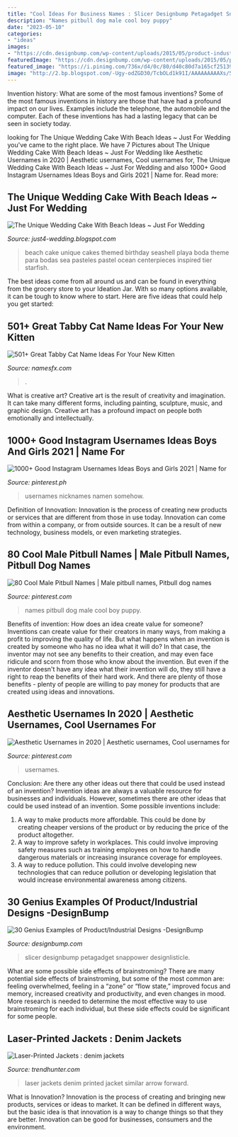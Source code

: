 ```yaml
---
title: "Cool Ideas For Business Names : Slicer Designbump Petagadget Snappower Designlisticle"
description: "Names pitbull dog male cool boy puppy"
date: "2023-05-10"
categories:
- "ideas"
images:
- "https://cdn.designbump.com/wp-content/uploads/2015/05/product-industrial-design-005-369x1024.jpg"
featuredImage: "https://cdn.designbump.com/wp-content/uploads/2015/05/product-industrial-design-005-369x1024.jpg"
featured_image: "https://i.pinimg.com/736x/d4/0c/80/d40c80d7a165cf25139768154624539e.jpg"
image: "http://2.bp.blogspot.com/-Ugy-odZGD30/TcbOLd1k91I/AAAAAAAAAXs/5B5EXgh9Vi8/s1600/unique-tropical-beach-wedding-cake3.jpg"
---
```



Invention history: What are some of the most famous inventions?
Some of the most famous inventions in history are those that have had a profound impact on our lives. Examples include the telephone, the automobile and the computer. Each of these inventions has had a lasting legacy that can be seen in society today.

	

		
looking for The Unique Wedding Cake With Beach Ideas ~ Just For Wedding you've came to the right place. We have 7 Pictures about The Unique Wedding Cake With Beach Ideas ~ Just For Wedding like Aesthetic Usernames in 2020 | Aesthetic usernames, Cool usernames for, The Unique Wedding Cake With Beach Ideas ~ Just For Wedding and also 1000+ Good Instagram Usernames Ideas Boys and Girls 2021 | Name for. Read more:
		
    
## The Unique Wedding Cake With Beach Ideas ~ Just For Wedding

<img loading=lazy src="http://2.bp.blogspot.com/-Ugy-odZGD30/TcbOLd1k91I/AAAAAAAAAXs/5B5EXgh9Vi8/s1600/unique-tropical-beach-wedding-cake3.jpg" onerror="this.onerror=null;this.src='https://tse1.mm.bing.net/th?id=OIP.NPqqqk_H9IGX7A_oWKxIHQHaKW&amp;pid=15.1';" alt="The Unique Wedding Cake With Beach Ideas ~ Just For Wedding">

_Source: just4-wedding.blogspot.com_

>beach cake unique cakes themed birthday seashell playa boda theme para bodas sea pasteles pastel ocean centerpieces inspired tier starfish. 

	

The best ideas come from all around us and can be found in everything from the grocery store to your Ideation Jar. With so many options available, it can be tough to know where to start. Here are five ideas that could help you get started: 

    
## 501+ Great Tabby Cat Name Ideas For Your New Kitten

<img loading=lazy src="https://www.namesfx.com/wp-content/uploads/2021/02/tabby-cat-names-1.jpg" onerror="this.onerror=null;this.src='https://tse1.mm.bing.net/th?id=OIP.6B5IJnVkthwSQwpPBOfATAHaLH&amp;pid=15.1';" alt="501+ Great Tabby Cat Name Ideas For Your New Kitten">

_Source: namesfx.com_

>. 

	

What is creative art?
Creative art is the result of creativity and imagination. It can take many different forms, including painting, sculpture, music, and graphic design. Creative art has a profound impact on people both emotionally and intellectually.

    
## 1000+ Good Instagram Usernames Ideas Boys And Girls 2021 | Name For

<img loading=lazy src="https://i.pinimg.com/736x/a4/9d/7a/a49d7a5a8faf15e21c0dd9d1d8ca0f43.jpg" onerror="this.onerror=null;this.src='https://tse1.mm.bing.net/th?id=OIP.ZB8g1-ownwHu8_Of_inLpgHaLH&amp;pid=15.1';" alt="1000+ Good Instagram Usernames Ideas Boys and Girls 2021 | Name for">

_Source: pinterest.ph_

>usernames nicknames namen somehow. 

	

Definition of Innovation:
Innovation is the process of creating new products or services that are different from those in use today. Innovation can come from within a company, or from outside sources. It can be a result of new technology, business models, or even marketing strategies.

    
## 80 Cool Male Pitbull Names | Male Pitbull Names, Pitbull Dog Names

<img loading=lazy src="https://i.pinimg.com/736x/d4/0c/80/d40c80d7a165cf25139768154624539e.jpg" onerror="this.onerror=null;this.src='https://tse1.mm.bing.net/th?id=OIP.TQkBoDpGUVy3vu69c6CiiQHaLG&amp;pid=15.1';" alt="80 Cool Male Pitbull Names | Male pitbull names, Pitbull dog names">

_Source: pinterest.com_

>names pitbull dog male cool boy puppy. 

	

Benefits of invention: How does an idea create value for someone?
Inventions can create value for their creators in many ways, from making a profit to improving the quality of life. But what happens when an invention is created by someone who has no idea what it will do? In that case, the inventor may not see any benefits to their creation, and may even face ridicule and scorn from those who know about the invention. But even if the inventor doesn't have any idea what their invention will do, they still have a right to reap the benefits of their hard work. And there are plenty of those benefits - plenty of people are willing to pay money for products that are created using ideas and innovations.

    
## Aesthetic Usernames In 2020 | Aesthetic Usernames, Cool Usernames For

<img loading=lazy src="https://i.pinimg.com/736x/56/a7/62/56a76244c0eafe6445f53af82e51d151.jpg" onerror="this.onerror=null;this.src='https://tse2.mm.bing.net/th?id=OIP.OnzsBUHUA0KMTivQttSCmwHaLH&amp;pid=15.1';" alt="Aesthetic Usernames in 2020 | Aesthetic usernames, Cool usernames for">

_Source: pinterest.com_

>usernames. 

	

Conclusion: Are there any other ideas out there that could be used instead of an invention?
Invention ideas are always a valuable resource for businesses and individuals. However, sometimes there are other ideas that could be used instead of an invention. Some possible inventions include:
1. A way to make products more affordable. This could be done by creating cheaper versions of the product or by reducing the price of the product altogether.
2. A way to improve safety in workplaces. This could involve improving safety measures such as training employees on how to handle dangerous materials or increasing insurance coverage for employees.
3. A way to reduce pollution. This could involve developing new technologies that can reduce pollution or developing legislation that would increase environmental awareness among citizens.

    
## 30 Genius Examples Of Product/Industrial Designs -DesignBump

<img loading=lazy src="https://cdn.designbump.com/wp-content/uploads/2015/05/product-industrial-design-005-369x1024.jpg" onerror="this.onerror=null;this.src='https://tse2.mm.bing.net/th?id=OIP.kBBgSbV_2a0mY7-g8rZn7wAAAA&amp;pid=15.1';" alt="30 Genius Examples of Product/Industrial Designs -DesignBump">

_Source: designbump.com_

>slicer designbump petagadget snappower designlisticle. 

	

What are some possible side effects of brainstroming?
There are many potential side effects of brainstroming, but some of the most common are: feeling overwhelmed, feeling in a “zone” or “flow state,” improved focus and memory, increased creativity and productivity, and even changes in mood. More research is needed to determine the most effective way to use brainstroming for each individual, but these side effects could be significant for some people.

    
## Laser-Printed Jackets : Denim Jackets

<img loading=lazy src="http://cdn.trendhunterstatic.com/thumbs/denim-jackets.jpeg" onerror="this.onerror=null;this.src='https://tse1.mm.bing.net/th?id=OIP.aDjwHLRhDFSf0hiCIlbBUgHaJ6&amp;pid=15.1';" alt="Laser-Printed Jackets : denim jackets">

_Source: trendhunter.com_

>laser jackets denim printed jacket similar arrow forward. 

	

What is Innovation?
Innovation is the process of creating and bringing new products, services or ideas to market. It can be defined in different ways, but the basic idea is that innovation is a way to change things so that they are better. Innovation can be good for businesses, consumers and the environment.

